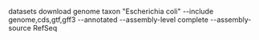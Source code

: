 datasets download genome taxon "Escherichia coli" --include genome,cds,gtf,gff3 --annotated --assembly-level complete --assembly-source RefSeq